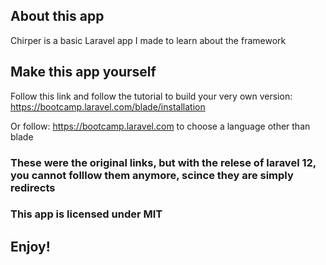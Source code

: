 ## About this app
Chirper is a basic Laravel app I made to learn about the framework
## Make this app yourself
Follow this link and follow the tutorial to build your very own version:
https://bootcamp.laravel.com/blade/installation

Or follow:
https://bootcamp.laravel.com to choose a language other than blade
### These were the original links, but with the relese of laravel 12, you cannot folllow them anymore, scince they are simply redirects

### This app is licensed under MIT

Enjoy!
-----
